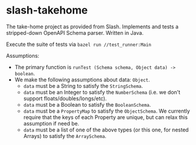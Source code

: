# slash-takehome

The take-home project as provided from Slash. Implements
and tests a stripped-down OpenAPI Schema parser. Written in Java.

Execute the suite of tests via `bazel run //test_runner:Main`

Assumptions:
  - The primary function is `runTest (Schema schema, Object data) -> boolean`.
  - We make the following assumptions about data: `Object`. 
    - `data` must be a String to satisfy the `StringSchema`.
    - `data` must be an Integer to satisfy the `NumberSchema` (i.e. we don't
      support floats/doubles/longs/etc).
    - `data` must be a Boolean to satisfy the `BooleanSchema`.
    - `data` must be a `PropertyMap` to satisfy the `ObjectSchema`. We
      currently require that the keys of each Property are unique, but can
      relax this assumption if need be. 
    - `data` must be a list of one of the above types (or this one, for nested Arrays) to satisfy the `ArraySchema`.

